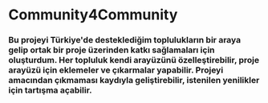 # Community4Community
### Bu projeyi Türkiye'de desteklediğim toplulukların bir araya gelip ortak bir proje üzerinden katkı sağlamaları için oluşturdum. Her topluluk kendi arayüzünü özelleştirebilir, proje arayüzü için eklemeler ve çıkarmalar yapabilir. Projeyi amacından çıkmaması kaydıyla geliştirebilir, istenilen yenilikler için tartışma açabilir.
